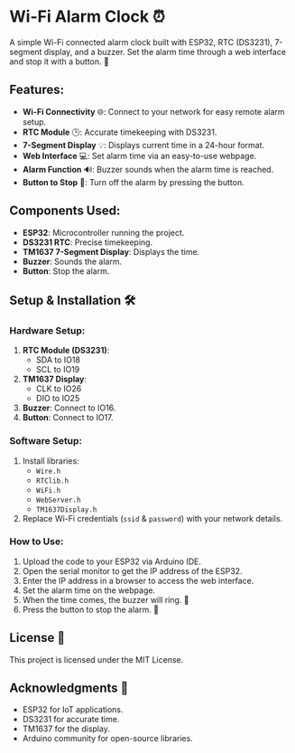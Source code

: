 # Wi-Fi Alarm Clock ⏰

A simple Wi-Fi connected alarm clock built with ESP32, RTC (DS3231), 7-segment display, and a buzzer. Set the alarm time through a web interface and stop it with a button. 🚨

## Features:

- **Wi-Fi Connectivity** 🌐: Connect to your network for easy remote alarm setup.
- **RTC Module** 🕒: Accurate timekeeping with DS3231.
- **7-Segment Display** 💡: Displays current time in a 24-hour format.
- **Web Interface** 💻: Set alarm time via an easy-to-use webpage.
- **Alarm Function** 🔊: Buzzer sounds when the alarm time is reached.
- **Button to Stop** 🔘: Turn off the alarm by pressing the button.

## Components Used:

- **ESP32**: Microcontroller running the project.
- **DS3231 RTC**: Precise timekeeping.
- **TM1637 7-Segment Display**: Displays the time.
- **Buzzer**: Sounds the alarm.
- **Button**: Stop the alarm.

## Setup & Installation 🛠️

### Hardware Setup:

1. **RTC Module (DS3231)**:
   - SDA to IO18
   - SCL to IO19
2. **TM1637 Display**:
   - CLK to IO26
   - DIO to IO25
3. **Buzzer**: Connect to IO16.
4. **Button**: Connect to IO17.

### Software Setup:

1. Install libraries:
   - `Wire.h`
   - `RTClib.h`
   - `WiFi.h`
   - `WebServer.h`
   - `TM1637Display.h`
2. Replace Wi-Fi credentials (`ssid` & `password`) with your network details.

### How to Use:

1. Upload the code to your ESP32 via Arduino IDE.
2. Open the serial monitor to get the IP address of the ESP32.
3. Enter the IP address in a browser to access the web interface.
4. Set the alarm time on the webpage.
5. When the time comes, the buzzer will ring. 🔔
6. Press the button to stop the alarm. 🚫

## License 📜

This project is licensed under the MIT License.

## Acknowledgments 🙏

- ESP32 for IoT applications.
- DS3231 for accurate time.
- TM1637 for the display.
- Arduino community for open-source libraries.
